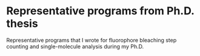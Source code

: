 # Representative programs from Ph.D. thesis
 Representative programs that I wrote for fluorophore bleaching step counting and single-molecule analysis during my Ph.D.

